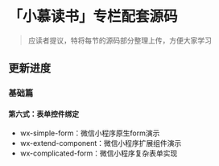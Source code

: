 # 「小慕读书」专栏配套源码

> 应读者提议，特将每节的源码部分整理上传，方便大家学习

## 更新进度

### 基础篇

#### 第六式：表单控件绑定

- wx-simple-form：微信小程序原生form演示
- wx-extend-component：微信小程序扩展组件演示
- wx-complicated-form：微信小程序复杂表单实现
